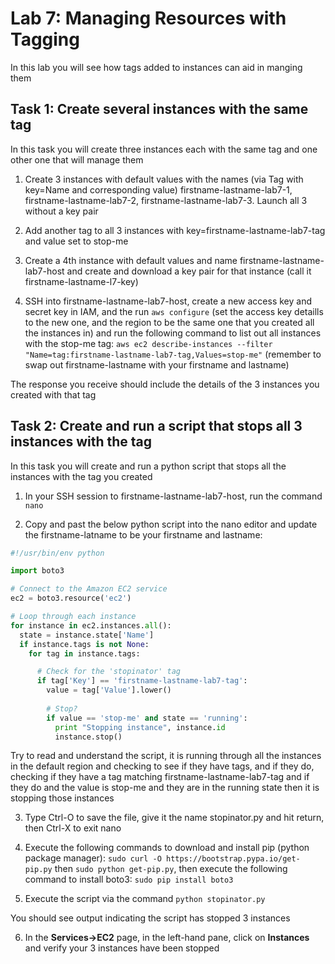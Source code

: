 # Lab 7: Managing Resources with Tagging
In this lab you will see how tags added to instances can aid in manging them

## Task 1: Create several instances with the same tag
In this task you will create three instances each with the same tag and one other one that will manage them

1. Create 3 instances with default values with the names (via Tag with key=Name and corresponding value) firstname-lastname-lab7-1, firstname-lastname-lab7-2, firstname-lastname-lab7-3.  Launch all 3 without a key pair

2. Add another tag to all 3 instances with key=firstname-lastname-lab7-tag and value set to stop-me

3. Create a 4th instance with default values and name firstname-lastname-lab7-host and create and download a key pair for that instance (call it firstname-lastname-l7-key)

4. SSH into firstname-lastname-lab7-host, create a new access key and secret key in IAM, and the run `aws configure` (set the access key detaills to the new one, and the region to be the same one that you created all the instances in) and run the following command to list out all instances with the stop-me tag: `aws ec2 describe-instances --filter "Name=tag:firstname-lastname-lab7-tag,Values=stop-me"` (remember to swap out firstname-lastname with your firstname and lastname)

The response you receive should include the details of the 3 instances you created with that tag

## Task 2: Create and run a script that stops all 3 instances with the tag
In this task you will create and run a python script that stops all the instances with the tag you created

1. In your SSH session to firstname-lastname-lab7-host, run the command `nano`

2. Copy and past the below python script into the nano editor and update the firstname-latname to be your firstname and lastname:

```python
#!/usr/bin/env python

import boto3

# Connect to the Amazon EC2 service
ec2 = boto3.resource('ec2')

# Loop through each instance
for instance in ec2.instances.all():
  state = instance.state['Name']
  if instance.tags is not None:
    for tag in instance.tags:

      # Check for the 'stopinator' tag
      if tag['Key'] == 'firstname-lastname-lab7-tag':
        value = tag['Value'].lower()
        
        # Stop?
        if value == 'stop-me' and state == 'running':
          print "Stopping instance", instance.id
          instance.stop()
```

Try to read and understand the script, it is running through all the instances in the default region and checking to see if they have tags, and if they do, checking if they have a tag matching firstname-lastname-lab7-tag and if they do and the value is stop-me and they are in the running state then it is stopping those instances

3. Type Ctrl-O to save the file, give it the name stopinator.py and hit return, then Ctrl-X to exit nano

4. Execute the following commands to download and install pip (python package manager): `sudo curl -O https://bootstrap.pypa.io/get-pip.py` then `sudo python get-pip.py`, then execute the following command to install boto3: `sudo pip install boto3`

5. Execute the script via the command `python stopinator.py`

You should see output indicating the script has stopped 3 instances

6. In the **Services->EC2** page, in the left-hand pane, click on **Instances** and verify your 3 instances have been stopped